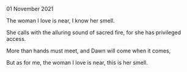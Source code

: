 01 November 2021

The woman I love
is near,
I know her smell.

She calls
with the alluring sound
of sacred fire, for she
has privileged access.

More than hands must meet,
and Dawn will come
when it comes,

But as for me,
the woman I love 
is near,
this is her smell.  